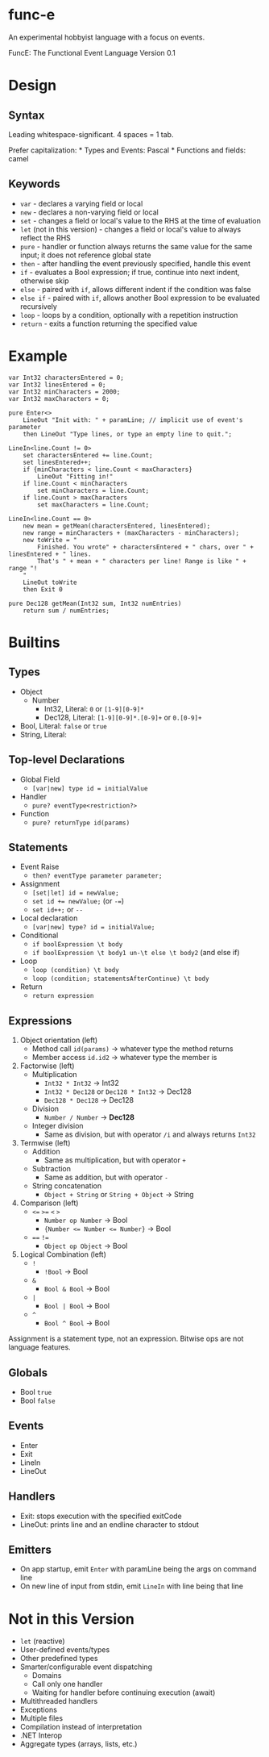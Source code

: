 # func-e
An experimental hobbyist language with a focus on events.

FuncE: The Functional Event Language
Version 0.1

# Design

## Syntax

Leading whitespace-significant. 4 spaces = 1 tab.

Prefer capitalization:
	* Types and Events: Pascal
	* Functions and fields: camel

## Keywords

* `var` - declares a varying field or local
* `new` - declares a non-varying field or local
* `set` - changes a field or local's value to the RHS at the time of evaluation
* `let` (not in this version) - changes a field or local's value to always reflect the RHS
* `pure` - handler or function always returns the same value for the same input; it does not reference global state
* `then` - after handling the event previously specified, handle this event
* `if` - evaluates a Bool expression; if true, continue into next indent, otherwise skip
* `else` - paired with `if`, allows different indent if the condition was false
* `else if` - paired with `if`, allows another Bool expression to be evaluated recursively
* `loop` - loops by a condition, optionally with a repetition instruction
* `return` - exits a function returning the specified value

# Example

	var Int32 charactersEntered = 0;
	var Int32 linesEntered = 0;
	var Int32 minCharacters = 2000;
	var Int32 maxCharacters = 0;
	
	pure Enter<>
		LineOut "Init with: " + paramLine; // implicit use of event's parameter
		then LineOut "Type lines, or type an empty line to quit.";
	
	LineIn<line.Count != 0>
		set charactersEntered += line.Count;
		set linesEntered++;
		if {minCharacters < line.Count < maxCharacters}
			LineOut "Fitting in!"
		if line.Count < minCharacters
			set minCharacters = line.Count;
		if line.Count > maxCharacters
			set maxCharacters = line.Count;
	
	LineIn<line.Count == 0>
		new mean = getMean(charactersEntered, linesEntered);
		new range = minCharacters + (maxCharacters - minCharacters);
		new toWrite = "
			Finished. You wrote" + charactersEntered + " chars, over " + linesEntered + " lines.
			That's " + mean + " characters per line! Range is like " + range "!
		"
		LineOut toWrite
		then Exit 0

	pure Dec128 getMean(Int32 sum, Int32 numEntries)
		return sum / numEntries;

# Builtins

## Types

* Object
	* Number
		* Int32, Literal: `0` or `[1-9][0-9]*`
		* Dec128, Literal: `[1-9][0-9]*.[0-9]+` or `0.[0-9]+`
* Bool, Literal: `false` or `true`
* String, Literal: 

## Top-level Declarations

* Global Field
	* `[var|new] type id = initialValue`
* Handler
	* `pure? eventType<restriction?>`
* Function
	* `pure? returnType id(params)`

## Statements

* Event Raise
	* `then? eventType parameter parameter;`
* Assignment
	* `[set|let] id = newValue;`
	* `set id += newValue;` (or `-=`)
	* `set id++;` or `--`
* Local declaration
	* `[var|new] type? id = initialValue;`
* Conditional
	* `if boolExpression \t body`
	* `if boolExpression \t body1 un-\t else \t body2` (and else if)
* Loop
	* `loop (condition) \t body`
	* `loop (condition; statementsAfterContinue) \t body`
* Return
	* `return expression`

## Expressions

1. Object orientation (left)
	* Method call `id(params)` -> whatever type the method returns
	* Member access `id.id2` -> whatever type the member is
2. Factorwise (left)
	* Multiplication 
		* `Int32 * Int32` -> Int32
		* `Int32 * Dec128` or `Dec128 * Int32` -> Dec128
		* `Dec128 * Dec128` -> Dec128
	* Division
		* `Number / Number` -> **Dec128**
	* Integer division
		* Same as division, but with operator `/i` and always returns `Int32`
3. Termwise (left)
	* Addition
		* Same as multiplication, but with operator `+`
	* Subtraction
		* Same as addition, but with operator `-`
	* String concatenation
		* `Object + String` or `String + Object` -> String
4. Comparison (left)
	* `<=` `>=` `<` `>`
		* `Number op Number` -> Bool
		*  `{Number <= Number <= Number}` -> Bool
	*  `==` `!=`
		*  `Object op Object` -> Bool
5. Logical Combination (left)
	* `!`
		* `!Bool` -> Bool
	* `&`
		* `Bool & Bool` -> Bool
	* `|`
		* `Bool | Bool` -> Bool
	* `^`
		* `Bool ^ Bool` -> Bool

Assignment is a statement type, not an expression. Bitwise ops are not language features.

## Globals

* Bool `true`
* Bool `false`

## Events

* Enter<String paramLine>
* Exit<Int32 exitCode>
* LineIn<String line>
* LineOut<String line>

## Handlers

* Exit: stops execution with the specified exitCode
* LineOut: prints line and an endline character to stdout

## Emitters

* On app startup, emit `Enter` with paramLine being the args on command line
* On new line of input from stdin, emit `LineIn` with line being that line

# Not in this Version

* `let` (reactive)
* User-defined events/types
* Other predefined types
* Smarter/configurable event dispatching
	* Domains
	* Call only one handler
	* Waiting for handler before continuing execution (await)
* Multithreaded handlers
* Exceptions
* Multiple files
* Compilation instead of interpretation
* .NET Interop
* Aggregate types (arrays, lists, etc.)
